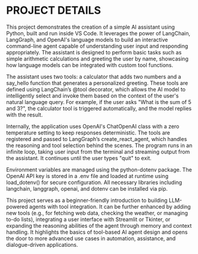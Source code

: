 # PROJECT DETAILS
This project demonstrates the creation of a simple AI assistant using Python, built and run inside VS Code. It leverages the power of LangChain, LangGraph, and OpenAI's language models to build an interactive command-line agent capable of understanding user input and responding appropriately. The assistant is designed to perform basic tasks such as simple arithmetic calculations and greeting the user by name, showcasing how language models can be integrated with custom tool functions.

The assistant uses two tools: a calculator that adds two numbers and a say_hello function that generates a personalized greeting. These tools are defined using LangChain’s @tool decorator, which allows the AI model to intelligently select and invoke them based on the context of the user's natural language query. For example, if the user asks "What is the sum of 5 and 3?", the calculator tool is triggered automatically, and the model replies with the result.

Internally, the application uses OpenAI's ChatOpenAI class with a zero temperature setting to keep responses deterministic. The tools are registered and passed to LangGraph’s create_react_agent, which handles the reasoning and tool selection behind the scenes. The program runs in an infinite loop, taking user input from the terminal and streaming output from the assistant. It continues until the user types "quit" to exit.

Environment variables are managed using the python-dotenv package. The OpenAI API key is stored in a .env file and loaded at runtime using load_dotenv() for secure configuration. All necessary libraries including langchain, langgraph, openai, and dotenv can be installed via pip.

This project serves as a beginner-friendly introduction to building LLM-powered agents with tool integration. It can be further enhanced by adding new tools (e.g., for fetching web data, checking the weather, or managing to-do lists), integrating a user interface with Streamlit or Tkinter, or expanding the reasoning abilities of the agent through memory and context handling. It highlights the basics of tool-based AI agent design and opens the door to more advanced use cases in automation, assistance, and dialogue-driven applications.
